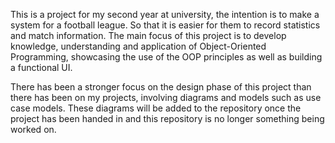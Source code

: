 This is a project for my second year at university, the intention is to make a system for a football league.
So that it is easier for them to record statistics and match information. The main focus of this project is
to develop knowledge, understanding and application of Object-Oriented Programming, showcasing the use of the
OOP principles as well as building a functional UI.

There has been a stronger focus on the design phase of this project than there has been on my projects, involving diagrams and models such as use case models. These diagrams will be added to the repository once the project has been handed in and this repository is no longer something being worked on. 